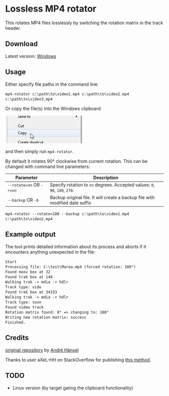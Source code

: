 # Lossless MP4 rotator

This rotates MP4 files losslessly by switching the rotation matrix in the track header.

## Download

Latest version: [Windows](https://gitlab.com/AndreKR/mp4-rotator/-/jobs/artifacts/master/download?job=binaries)

## Usage

Either specify file paths in the command line:
```
mp4-rotator c:\path\to\video1.mp4 c:\path\to\video2.mp4 c:\path\to\video3.mp4
```

Or copy the file(s) into the Windows clipboard

![](docs/copy.png)

and then simply run `mp4-rotator`.

By default it rotates 90° clockwise from current rotation. This can be changed with command line parameters:


|Parameter|Description|
|------------|---------------|
| `--rotate=`*`nn`* OR `-r=`*`nn`*           | Specify rotation to *`nn`* degrees. Accepted values: `0`, `90`, `180`, `270`.   |
| `--backup` OR `-b`       | Backup original file. It will create a backup file with modified date suffix|

```
mp4-rotator --rotate=180 --backup c:\path\to\video1.mp4 c:\path\to\video2.mp4
```
## Example output

The tool prints detailed information about its process and aborts if it encounters anything unexpected in the file:

```text
Start
Processing file: C:\test\Marea.mp4 (forced rotation: 180°)
Found moov box at 32
Found trak box at 148
Walking trak -> mdia -> hdlr
Track type: vide
Found trak box at 34333
Walking trak -> mdia -> hdlr
Track type: soun
Found video track
Rotation matrix found: 0° => changing to: 180°
Writing new rotation matrix: success
Finished.
```

## Credits

[original repository](https://gitlab.com/AndreKR/mp4-rotator) by [André Hänsel](https://gitlab.com/AndreKR)

Thanks to user aXeL-HH on StackOverflow for publishing
[this method](https://stackoverflow.com/questions/25031557/rotate-mp4-videos-without-re-encoding/49535017#49535017).


## TODO
* Linux version (by target gating the clipboard functionality)
